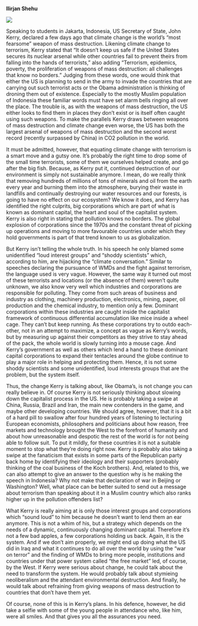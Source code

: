 <b>Ilirjan Shehu</b>

<img class="wp-image-3603 aligncenter" src="https://capitalaspower.apps01.yorku.ca/wp-content/uploads/2014/02/kerry-pic-1-300x206.jpg" />

Speaking to students in Jakarta, Indonesia, US Secretary of State, John Kerry, declared a few days ago that climate change is the world’s “most fearsome” weapon of mass destruction. Likening climate change to terrorism, Kerry stated that “It doesn’t keep us safe if the United States secures its nuclear arsenal while other countries fail to prevent theirs from falling into the hands of terrorists,” also adding  “Terrorism, epidemics, poverty, the proliferation of weapons of mass destruction: all challenges that know no borders.” Judging from these words, one would think that either the US is planning to send in the army to invade the countries that are carrying out such terrorist acts or the Obama administration is thinking of droning them out of existence. Especially to the mostly Muslim population of Indonesia these familiar words must have set alarm bells ringing all over the place. The trouble is, as with the weapons of mass destruction, the US either looks to find them in places they don’t exist or is itself often caught using such weapons. To make the parallels Kerry draws between weapons of mass destruction and climate change even worse, the US has both the largest arsenal of weapons of mass destruction and the second worst record (recently surpassed by China) in CO2 pollution in the world.

It must be admitted, however, that equating climate change with terrorism is a smart move and a gutsy one. It’s probably the right time to drop some of the small time terrorists, some of them we ourselves helped create, and go after the big fish. Because, as Kerry put it, continued destruction of our environment is simply not sustainable anymore. I mean, do we really think that removing hundreds of millions of tons of minerals and oil from the earth every year and burning them into the atmosphere, burying their waste in landfills and continually destroying our water resources and our forests, is going to have no effect on our ecosystem? We know it does, and Kerry has identified the right culprits, big corporations which are part of what is known as dominant capital, the heart and soul of the capitalist system. Kerry is also right in stating that pollution knows no borders. The global explosion of corporations since the 1970s and the constant threat of picking up operations and moving to more favourable countries under which they hold governments is part of that trend known to us as globalization.

But Kerry isn’t telling the whole truth. In his speech he only blamed some unidentified “loud interest groups” and “shoddy scientists” which, according to him, are hijacking the “climate conversation.” Similar to speeches declaring the pursuance of WMDs and the fight against terrorism, the language used is very vague. However, the same way it turned out most of these terrorists and locations (or the absence of them) weren’t quite unknown, we also know very well which industries and corporations are responsible for polluting. They come from such areas of business and industry as clothing, machinery production, electronics, mining, paper, oil production and the chemical industry, to mention only a few. Dominant corporations within these industries are caught inside the capitalist framework of continuous differential accumulation like mice inside a wheel cage. They can’t but keep running. As these corporations try to outdo each-other, not in an attempt to maximize, a concept as vague as Kerry’s words, but by measuring up against their competitors as they strive to stay ahead of the pack, the whole world is slowly turning into a mouse cage. And Kerry’s government as well as others which lend a hand to these dominant capital corporations to expand their tentacles around the globe continue to play a major role in helping and protecting them. Hence, it is not some shoddy scientists and some unidentified, loud interests groups that are the problem, but the system itself.

Thus, the change Kerry is talking about, like Obama’s, is not change you can really believe in. Of course Kerry is not seriously thinking about slowing down the capitalist process in the US. He is probably taking a swipe at China, Russia, Brazil and Iran, the main new contenders in the game, and maybe other developing countries. We should agree, however, that it is a bit of a hard pill to swallow after four hundred years of listening to lecturing European economists, philosophers and politicians about how reason, free markets and technology brought the West to the forefront of humanity and about how unreasonable and despotic the rest of the world is for not being able to follow suit. To put it mildly, for these countries it is not a suitable moment to stop what they’re doing right now. Kerry is probably also taking a swipe at the fanaticism that exists in some parts of the Republican party back home by identifying their ideology and their supporters (probably thinking of the coal business of the Koch brothers). And, related to this, we can also attempt to give an answer to the question why is he making the speech in Indonesia? Why not make that declaration of war in Beijing or Washington? Well, what place can be better suited to send out a message about terrorism than speaking about it in a Muslim country which also ranks higher up in the pollution offenders list?

What Kerry is really aiming at is only those interest groups and corporations which “sound loud” to him because he doesn’t want to lend them an ear anymore. This is not a whim of his, but a strategy which depends on the needs of a dynamic, continuously changing dominant capital. Therefore it’s not a few bad apples, a few corporations holding us back. Again, it is the system. And if we don’t aim properly, we might end up doing what the US did in Iraq and what it continues to do all over the world by using the “war on terror” and the finding of WMDs to bring more people, institutions and countries under that power system called “the free market” led, of course, by the West. If Kerry were serious about change, he could talk about the need to transform the system. He would probably talk about stymieing neoliberalism and the attendant environmental destruction. And finally, he would talk about refraining from giving weapons of mass destruction to countries that don’t have them yet.

Of course, none of this is in Kerry’s plans. In his defence, however, he did take a selfie with some of the young people in attendance who, like him, were all smiles. And that gives you all the assurances you need.

 

